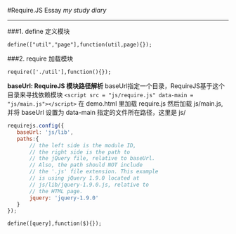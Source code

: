 #Require.JS Essay
*my study diary*
***
###1. define 定义模块

`define(["util","page"],function(util,page){});`

###2. require 加载模块

`require(['./util'],function(){});`

**baseUrl: RequireJS 模块路径解析**
 baseUrl指定一个目录，RequireJS基于这个目录来寻找依赖模块
 `<script src = "js/require.js" data-main = "js/main.js"></script>`
 在 demo.html 里加载 require.js 然后加载 js/main.js,并将 baseUrl 设置为 data-main 指定的文件所在路径，这里是 js/

 ```JavaScript
 requirejs.config({
    baseUrl: 'js/lib',
    paths:{
        // the left side is the module ID,
        // the right side is the path to
        // the jQuery file, relative to baseUrl.
        // Also, the path should NOT include
        // the '.js' file extension. This example
        // is using jQuery 1.9.0 located at
        // js/lib/jquery-1.9.0.js, relative to
        // the HTML page.
        jquery: 'jquery-1.9.0'
    }
 });
 ```

`define([query],function($){});`

